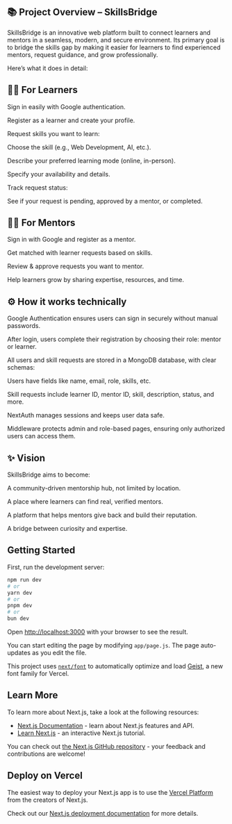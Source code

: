## 📚 Project Overview – SkillsBridge
SkillsBridge is an innovative web platform built to connect learners and mentors in a seamless, modern, and secure environment.
Its primary goal is to bridge the skills gap by making it easier for learners to find experienced mentors, request guidance, and grow professionally.

Here’s what it does in detail:

## 🧑‍🎓 For Learners
Sign in easily with Google authentication.

Register as a learner and create your profile.

Request skills you want to learn:

Choose the skill (e.g., Web Development, AI, etc.).

Describe your preferred learning mode (online, in-person).

Specify your availability and details.

Track request status:

See if your request is pending, approved by a mentor, or completed.

## 🧑‍🏫 For Mentors
Sign in with Google and register as a mentor.

Get matched with learner requests based on skills.

Review & approve requests you want to mentor.

Help learners grow by sharing expertise, resources, and time.

## ⚙️ How it works technically
Google Authentication ensures users can sign in securely without manual passwords.

After login, users complete their registration by choosing their role: mentor or learner.

All users and skill requests are stored in a MongoDB database, with clear schemas:

Users have fields like name, email, role, skills, etc.

Skill requests include learner ID, mentor ID, skill, description, status, and more.

NextAuth manages sessions and keeps user data safe.

Middleware protects admin and role-based pages, ensuring only authorized users can access them.

## ✨ Vision
SkillsBridge aims to become:

A community-driven mentorship hub, not limited by location.

A place where learners can find real, verified mentors.

A platform that helps mentors give back and build their reputation.

A bridge between curiosity and expertise.

## Getting Started

First, run the development server:

```bash
npm run dev
# or
yarn dev
# or
pnpm dev
# or
bun dev
```

Open [http://localhost:3000](http://localhost:3000) with your browser to see the result.

You can start editing the page by modifying `app/page.js`. The page auto-updates as you edit the file.

This project uses [`next/font`](https://nextjs.org/docs/app/building-your-application/optimizing/fonts) to automatically optimize and load [Geist](https://vercel.com/font), a new font family for Vercel.

## Learn More

To learn more about Next.js, take a look at the following resources:

- [Next.js Documentation](https://nextjs.org/docs) - learn about Next.js features and API.
- [Learn Next.js](https://nextjs.org/learn) - an interactive Next.js tutorial.

You can check out [the Next.js GitHub repository](https://github.com/vercel/next.js) - your feedback and contributions are welcome!

## Deploy on Vercel

The easiest way to deploy your Next.js app is to use the [Vercel Platform](https://vercel.com/new?utm_medium=default-template&filter=next.js&utm_source=create-next-app&utm_campaign=create-next-app-readme) from the creators of Next.js.

Check out our [Next.js deployment documentation](https://nextjs.org/docs/app/building-your-application/deploying) for more details.
